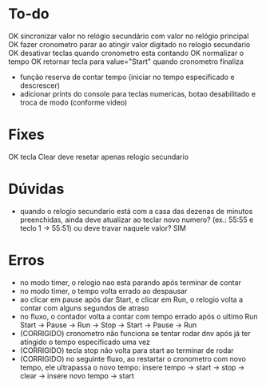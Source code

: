 # To-do
OK sincronizar valor no relógio secundário com valor no relógio principal
OK fazer cronometro parar ao atingir valor digitado no relogio secundario
OK desativar teclas quando cronometro esta contando
OK normalizar o tempo
OK retornar tecla para value="Start" quando cronometro finaliza
- função reserva de contar tempo (iniciar no tempo especificado e descrescer)
- adicionar prints do console para teclas numericas, botao desabilitado e troca de modo (conforme video)

# Fixes
OK tecla Clear deve resetar apenas relogio secundario

# Dúvidas
- quando o relogio secundario está com a casa das dezenas de minutos preenchidas, ainda deve atualizar ao teclar novo numero? (ex.: 55:55 e teclo 1 -> 55:51) ou deve travar naquele valor? SIM

# Erros
- no modo timer, o relogio nao esta parando após terminar de contar
- no modo timer, o tempo volta errado ao despausar
- ao clicar em pause após dar Start, e clicar em Run, o relogio volta a contar com alguns segundos de atraso
- no fluxo, o contador volta a contar com tempo errado após o ultimo Run Start -> Pause -> Run -> Stop -> Start -> Pause -> Run
- (CORRIGIDO) cronometro não funciona se tentar rodar dnv após já ter atingido o tempo especificado uma vez
- (CORRIGIDO) tecla stop não volta para start ao terminar de rodar 
- (CORRIGIDO) no seguinte fluxo, ao restartar o cronometro com novo tempo, ele ultrapassa o novo tempo: insere tempo -> start -> stop -> clear -> insere novo tempo -> start 